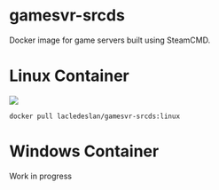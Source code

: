 # gamesvr-srcds
Docker image for game servers built using SteamCMD.

# Linux Container
[![](https://images.microbadger.com/badges/image/lacledeslan/gamesvr-srcds:linux.svg)](https://microbadger.com/images/lacledeslan/gamesvr-srcds:linux "Get your own image badge on microbadger.com")
```
docker pull lacledeslan/gamesvr-srcds:linux
```

# Windows Container

Work in progress
